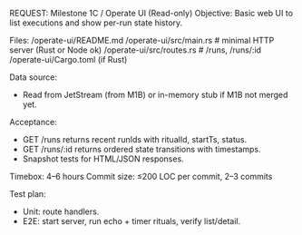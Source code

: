 REQUEST: Milestone 1C / Operate UI (Read-only)
Objective: Basic web UI to list executions and show per-run state history.

Files:
  /operate-ui/README.md
  /operate-ui/src/main.rs              # minimal HTTP server (Rust or Node ok)
  /operate-ui/src/routes.rs            # /runs, /runs/:id
  /operate-ui/Cargo.toml (if Rust)

Data source:
  - Read from JetStream (from M1B) or in-memory stub if M1B not merged yet.

Acceptance:
  - GET /runs returns recent runIds with ritualId, startTs, status.
  - GET /runs/:id returns ordered state transitions with timestamps.
  - Snapshot tests for HTML/JSON responses.

Timebox: 4–6 hours
Commit size: ≤200 LOC per commit, 2–3 commits

Test plan:
  - Unit: route handlers.
  - E2E: start server, run echo + timer rituals, verify list/detail.